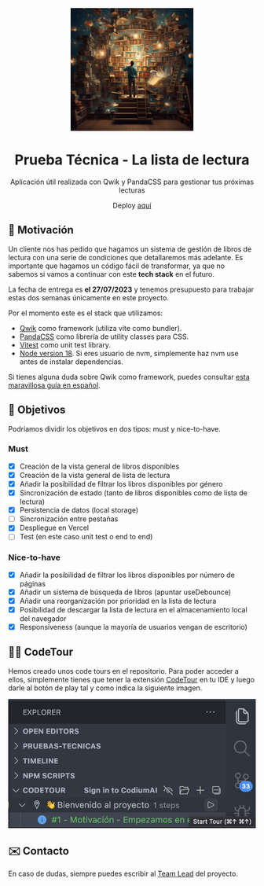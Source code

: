 <div align="center">

<img src="./public/1.webp" width="250" alt="Logo Lista de Lectura" />

# Prueba Técnica - La lista de lectura

Aplicación útil realizada con Qwik y PandaCSS para gestionar tus próximas lecturas

Deploy [aquí](https://pruebas-tecnicas-lista-lectura-manuelsanchez2.vercel.app/)

</div>

## 🚀 Motivación

Un cliente nos has pedido que hagamos un sistema de gestión de libros de lectura con una serie de condiciones que detallaremos más adelante. Es importante que hagamos un código fácil de transformar, ya que no sabemos si vamos a continuar con este **tech stack** en el futuro.

La fecha de entrega es **el 27/07/2023** y tenemos presupuesto para trabajar estas dos semanas únicamente en este proyecto.

Por el momento este es el stack que utilizamos:

- [Qwik](https://qwik.builder.io/) como framework (utiliza vite como bundler).
- [PandaCSS](https://panda-css.com/) como librería de utility classes para CSS.
- [Vitest](https://vitest.dev/) como unit test library.
- [Node version 18](https://nodejs.org/en). Si eres usuario de nvm, simplemente haz nvm use antes de instalar dependencias.

Si tienes alguna duda sobre Qwik como framework, puedes consultar [esta maravillosa guía en español](https://www.manuelsanchezweb.com/cursos/qwik/).

## 🎯 Objetivos

Podríamos dividir los objetivos en dos tipos: must y nice-to-have.

### Must

- [x] Creación de la vista general de libros disponibles
- [x] Creación de la vista general de lista de lectura
- [x] Añadir la posibilidad de filtrar los libros disponibles por género
- [x] Sincronización de estado (tanto de libros disponibles como de lista de lectura)
- [x] Persistencia de datos (local storage)
- [ ] Sincronización entre pestañas
- [x] Despliegue en Vercel
- [ ] Test (en este caso unit test o end to end)

### Nice-to-have

- [x] Añadir la posibilidad de filtrar los libros disponibles por número de páginas
- [x] Añadir un sistema de búsqueda de libros (apuntar useDebounce)
- [x] Añadir una reorganización por prioridad en la lista de lectura
- [x] Posibilidad de descargar la lista de lectura en el almacenamiento local del navegador
- [x] Responsiveness (aunque la mayoría de usuarios vengan de escritorio)

## 👨‍🦯 CodeTour

Hemos creado unos code tours en el repositorio. Para poder acceder a ellos, simplemente tienes que tener la extensión [CodeTour](https://marketplace.visualstudio.com/items?itemName=vsls-contrib.codetour) en tu IDE y luego darle al botón de play tal y como indica la siguiente imagen.

![CodeTour Image](./public/codetour.png)

## ✉️ Contacto

En caso de dudas, siempre puedes escribir al [Team Lead](mailto:manusansan22@gmail.com) del proyecto.
